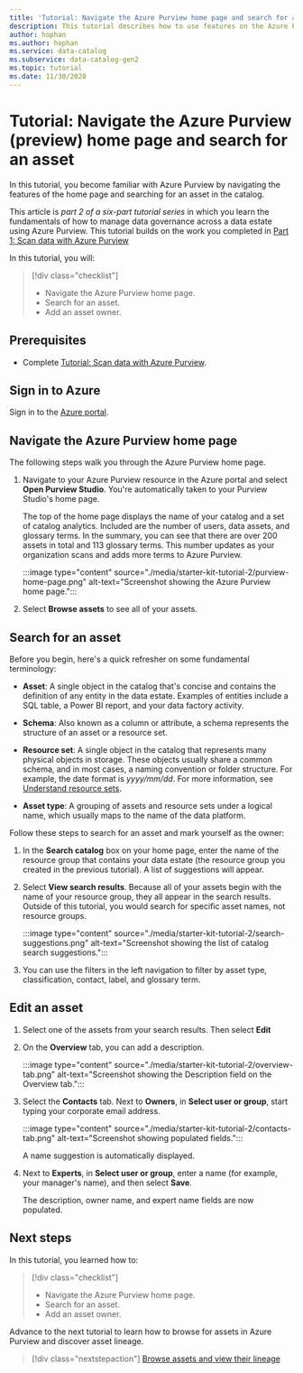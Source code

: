 ```yaml
---
title: 'Tutorial: Navigate the Azure Purview home page and search for an asset'
description: This tutorial describes how to use features on the Azure Purview home page and search in the catalog. 
author: hophan
ms.author: hophan
ms.service: data-catalog
ms.subservice: data-catalog-gen2
ms.topic: tutorial
ms.date: 11/30/2020
---
```


# Tutorial: Navigate the Azure Purview (preview) home page and search for an asset

In this tutorial, you become familiar with Azure Purview by navigating the features of the home page and searching for an asset in the catalog.

This article is *part 2 of a six-part tutorial series* in which you learn the fundamentals of how to manage data governance across a data estate using Azure Purview. This tutorial builds on the work you completed in [Part 1: Scan data with Azure Purview](starter-kit-tutorial-1.md)

In this tutorial, you will:

> [!div class="checklist"]
>
> * Navigate the Azure Purview home page.
> * Search for an asset.
> * Add an asset owner.

## Prerequisites

* Complete [Tutorial: Scan data with Azure Purview](starter-kit-tutorial-1.md).

## Sign in to Azure

Sign in to the [Azure portal](https://portal.azure.com).

## Navigate the Azure Purview home page

The following steps walk you through the Azure Purview home page.

1. Navigate to your Azure Purview resource in the Azure portal and select **Open Purview Studio**. You're automatically taken to your Purview Studio's home page.

   The top of the home page displays the name of your catalog and a set of catalog analytics. Included are the number of users, data assets, and glossary terms. In the summary, you can see that there are over 200 assets in total and 113 glossary terms. This number updates as your organization scans and adds more terms to Azure Purview.

   :::image type="content" source="./media/starter-kit-tutorial-2/purview-home-page.png" alt-text="Screenshot showing the Azure Purview home page.":::

1. Select **Browse assets** to see all of your assets.

## Search for an asset

Before you begin, here's a quick refresher on some fundamental terminology:

* **Asset**: A single object in the catalog that's concise and contains the definition of any entity in the data estate. Examples of entities include a SQL table, a Power BI report, and your data factory activity.
  
* **Schema**: Also known as a column or attribute, a schema represents the structure of an asset or a resource set.

* **Resource set**: A single object in the catalog that represents many physical objects in storage. These objects usually share a common schema, and in most cases, a naming convention or folder structure. For example, the date format is *yyyy/mm/dd*. For more information, see [Understand resource sets](concept-resource-sets.md).

* **Asset type**: A grouping of assets and resource sets under a logical name, which usually maps to the name of the data platform.

Follow these steps to search for an asset and mark yourself as the owner:

1. In the **Search catalog** box on your home page, enter the name of the resource group that contains your data estate (the resource group you created in the previous tutorial). A list of suggestions will appear.

1. Select **View search results**. Because all of your assets begin with the name of your resource group, they all appear in the search results. Outside of this tutorial, you would search for specific asset names, not resource groups.

    :::image type="content" source="./media/starter-kit-tutorial-2/search-suggestions.png" alt-text="Screenshot showing the list of catalog search suggestions.":::

1. You can use the filters in the left navigation to filter by asset type, classification, contact, label, and glossary term.

## Edit an asset

1. Select one of the assets from your search results. Then select **Edit**

1. On the **Overview** tab, you can add a description.

    :::image type="content" source="./media/starter-kit-tutorial-2/overview-tab.png" alt-text="Screenshot showing the Description field on the Overview tab.":::

1. Select the **Contacts** tab. Next to **Owners**, in **Select user or group**, start typing your corporate email address.

    :::image type="content" source="./media/starter-kit-tutorial-2/contacts-tab.png" alt-text="Screenshot showing populated fields.":::

    A name suggestion is automatically displayed.

1. Next to **Experts**, in **Select user or group**,  enter a name (for example, your manager's name), and then select **Save**.

    The description, owner name, and expert name fields are now populated.

## Next steps

In this tutorial, you learned how to:

> [!div class="checklist"]
>
> * Navigate the Azure Purview home page.
> * Search for an asset.
> * Add an asset owner.

Advance to the next tutorial to learn how to browse for assets in Azure Purview and discover asset lineage.

> [!div class="nextstepaction"]
> [Browse assets and view their lineage](starter-kit-tutorial-3.md)
